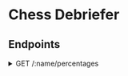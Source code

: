 # Chess Debriefer

## Endpoints
<details>
  <summary>GET /:name/percentages</summary>
  
  #### URI parameters
  * **opponent** : (optional) find only the matches played against this opponent
  * **from** : (optional)
</details>
